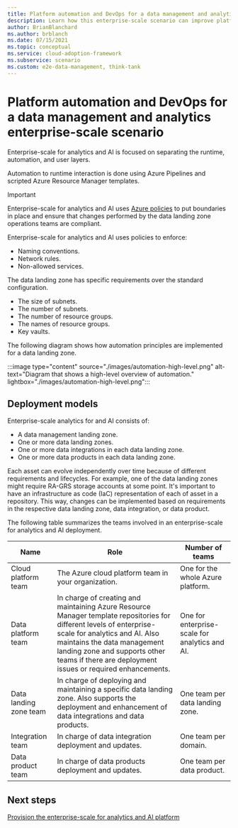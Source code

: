 ```yaml
---
title: Platform automation and DevOps for a data management and analytics enterprise-scale scenario
description: Learn how this enterprise-scale scenario can improve platform automation and DevOps of data management and analytics.
author: BrianBlanchard
ms.author: brblanch
ms.date: 07/15/2021
ms.topic: conceptual
ms.service: cloud-adoption-framework
ms.subservice: scenario
ms.custom: e2e-data-management, think-tank
---
```


# Platform automation and DevOps for a data management and analytics enterprise-scale scenario

Enterprise-scale for analytics and AI is focused on separating the runtime, automation, and user layers.

Automation to runtime interaction is done using Azure Pipelines and scripted Azure Resource Manager templates.

> [!IMPORTANT]
> Enterprise-scale for analytics and AI uses [Azure policies](/azure/governance/policy/overview) to put boundaries in place and ensure that changes performed by the data landing zone operations teams are compliant.

Enterprise-scale for analytics and AI uses policies to enforce:

- Naming conventions.
- Network rules.
- Non-allowed services.

The data landing zone has specific requirements over the standard configuration.

- The size of subnets.
- The number of subnets.
- The number of resource groups.
- The names of resource groups.
- Key vaults.

The following diagram shows how automation principles are implemented for a data landing zone.

:::image type="content" source="./images/automation-high-level.png" alt-text="Diagram that shows a high-level overview of automation." lightbox="./images/automation-high-level.png":::

## Deployment models

Enterprise-scale analytics for and AI consists of:

- A data management landing zone.
- One or more data landing zones.
- One or more data integrations in each data landing zone.
- One or more data products in each data landing zone.

Each asset can evolve independently over time because of different requirements and lifecycles. For example, one of the data landing zones might require RA-GRS storage accounts at some point. It's important to have an infrastructure as code (IaC) representation of each of asset in a repository. This way, changes can be implemented based on requirements in the respective data landing zone, data integration, or data product.

The following table summarizes the teams involved in an enterprise-scale for analytics and AI deployment.

| Name | Role | Number of teams |
|-|-|-|
| Cloud platform team | The Azure cloud platform team in your organization. | One for the whole Azure platform. |
| Data platform team | In charge of creating and maintaining Azure Resource Manager template repositories for different levels of enterprise-scale for analytics and AI. Also maintains the data management landing zone and supports other teams if there are deployment issues or required enhancements. | One for enterprise-scale for analytics and AI. |
| Data landing zone team | In charge of deploying and maintaining a specific data landing zone. Also supports the deployment and enhancement of data integrations and data products. | One team per data landing zone. |
| Integration team | In charge of data integration deployment and updates. | One team per domain. |
| Data product team |In charge of data products deployment and updates. | One team per data product. |

## Next steps

[Provision the enterprise-scale for analytics and AI platform](./eslz-provision-platform.md)
